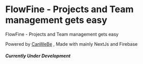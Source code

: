 # FlowFine - Projects and Team management gets easy

FlowFine - Projects and Team management gets easy

Powered by [CanWeBe](https://canwebe.tech) , Made with mainly NextJs and Firebase

##### Currently Under Development

<!--
[View Live : FlowFine](https://keepkaro.vercel.app) -->
